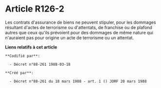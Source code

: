 # Article R126-2

Les contrats d'assurance de biens ne peuvent stipuler, pour les dommages résultant d'actes de terrorisme ou d'attentats, de
franchise ou de plafond autres que ceux qu'ils prévoient pour des dommages de même nature qui n'auraient pas pour origine un
acte de terrorisme ou un attentat.

**Liens relatifs à cet article**

	**Codifié par**:

	  - Décret n°88-261 1988-03-18

	**Créé par**:

	  - Décret n°88-261 du 18 mars 1988 - art. 1 () JORF 20 mars 1988
